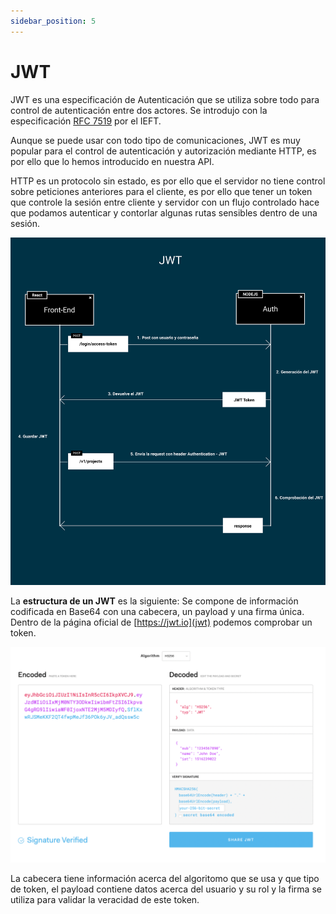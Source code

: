 ```yaml
---
sidebar_position: 5
---
```


# JWT

JWT es una especificación de Autenticación que se utiliza sobre todo para control de autenticación entre dos actores. Se introdujo con la especificación [RFC 7519](https://tools.ietf.org/html/rfc7519) por el IEFT.

Aunque se puede usar con todo tipo de comunicaciones, JWT es muy popular para el control de autenticación y autorización mediante HTTP, es por ello que lo hemos introducido en nuestra API.

HTTP es un protocolo sin estado, es por ello que el servidor no tiene control sobre peticiones anteriores para el cliente, es por ello que tener un token que controle la sesión entre cliente y servidor con un flujo controlado hace que podamos autenticar y contorlar algunas rutas sensibles dentro de una sesión.

![JWT Auth](../../static/img/tutorial/backend/jwt.svg)

La **estructura de un JWT** es la siguiente: Se compone de información codificada en Base64 con una cabecera, un payload y una firma única. Dentro de la página oficial de [https://jwt.io](jwt) podemos comprobar un token.

![JWT Structure](../../static/img/tutorial/backend/jwt-structure.png)

La cabecera tiene información acerca del algoritomo que se usa y que tipo de token, el payload contiene datos acerca del usuario y su rol y la firma se utiliza para validar la veracidad de este token.

